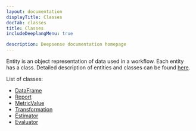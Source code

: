 ```yaml
---
layout: documentation
displayTitle: Classes
docTab: classes
title: Classes
includeDeeplangMenu: true

description: Deepsense documentation homepage
---
```


Entity is an object representation of data used in a workflow.
Each entity has a class.
Detailed description of entities and classes can be found [here](deeplang_overview.html#entities).

List of classes:

  * [DataFrame](classes/dataframe.html)
  * [Report](classes/report.html)
  * [MetricValue](classes/metric_value.html)
  * [Transformation](classes/transformer.html)
  * [Estimator](classes/estimator.html)
  * [Evaluator](classes/evaluator.html)
